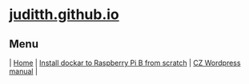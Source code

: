 # [juditth.github.io](https://juditth.github.io/)

## Menu

\| [Home](https://juditth.github.io/)
\| [Install dockar to Raspberry Pi B from scratch](https://juditth.github.io/raspberryPiB)
\| [CZ Wordpress manual](https://juditth.github.io//wordpressManualCz)
\| 

